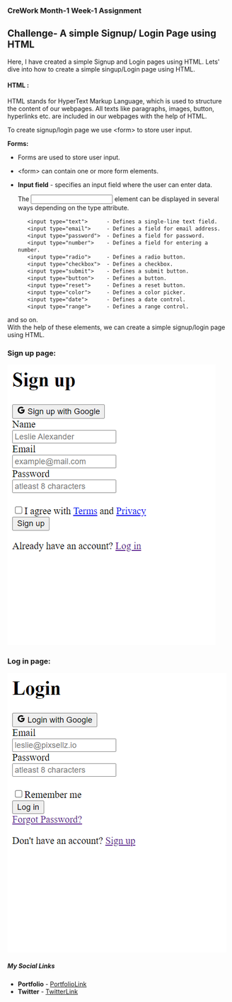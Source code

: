 ### CreWork Month-1 Week-1 Assignment

## Challenge- A simple Signup/ Login Page using HTML

Here, I have created a simple Signup and Login pages using HTML. 
Lets' dive into how to create a simple singup/Login page using HTML.


#### HTML : 
HTML stands for HyperText Markup Language, which is used to structure the content of our webpages. All texts like paragraphs, images, button, hyperlinks etc. are included in our webpages with the help of HTML.

To create signup/login page we use &lt;form&gt; to store user input.

**Forms:** 
- Forms are used to store user input.
- &lt;form&gt; can contain one or more form elements.
        
- **Input field** - specifies an input field where the user can enter data.
        
   The <input> element can be displayed in several ways depending on the type attribute.

         <input type="text">      - Defines a single-line text field.    
         <input type="email">     - Defines a field for email address.
         <input type="password">  - Defines a field for password.
         <input type="number">    - Defines a field for entering a number.
         <input type="radio">     - Defines a radio button.
         <input type="checkbox">  - Defines a checkbox.
         <input type="submit">    - Defines a submit button.
         <input type="button">    - Defines a button.
         <input type="reset">     - Defines a reset button.
         <input type="color">     - Defines a color picker.
         <input type="date">      - Defines a date control.
         <input type="range">     - Defines a range control.
   

and so on.<br/>
With the help of these elements, we can create a simple signup/login page using HTML.

### Sign up page: 

<img src="https://github.com/shanolhere/CreWork/blob/main/week-1/assets/signup.PNG" alt="signup page">

### Log in page: 

<img src="https://github.com/shanolhere/CreWork/blob/main/week-1/assets/login.PNG" alt="login page">

##### **My Social Links**

- **Portfolio**  - [PortfolioLink](https://sabiya.netlify.app/)
- **Twitter** - [TwitterLink](https://twitter.com/nerd_fswd)
